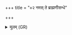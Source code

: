 +++
title = "०२ नमस् ते ब्राह्मणीसन्धे"

+++
<details><summary>मूलम् (GR)</summary>

नमस् ते ब्राह्मणीसन्धे  
परेहि यत एयथ  
यो ऽस्मान् द्वेष्टि यं च वयं द्विष्मस्  
तं ते प्र सुवामि तम् अधि प्र सूताः ॥ +++(Bhatt. prasūtā)+++
</details>